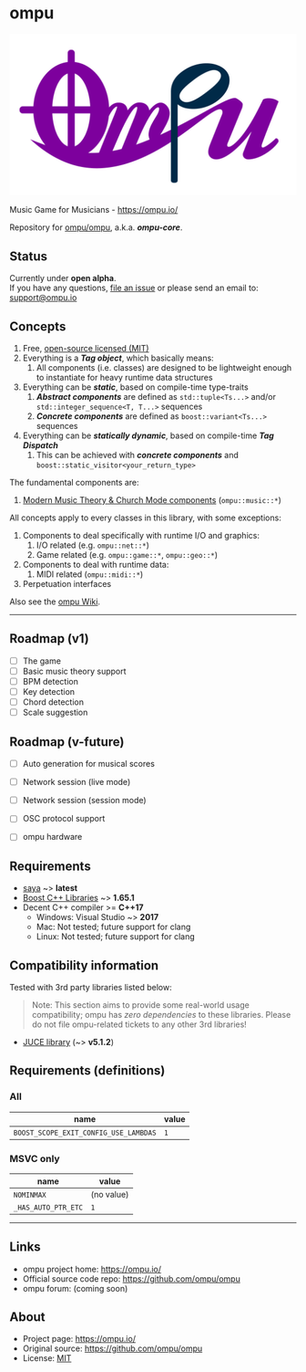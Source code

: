 # ompu

![ompu](https://github.com/ompu/ompu-org-assets/raw/master/img/ompu-org/ompu-logo-2x-trans.png)

Music Game for Musicians - https://ompu.io/

Repository for [ompu/ompu](https://github.com/ompu/ompu), a.k.a. __*ompu-core*__.


## Status

Currently under **open alpha**.  
If you have any questions, [file an issue](https://github.com/ompu/ompu/issues) or please send an email to: support@ompu.io


## Concepts

1. Free, [open-source licensed (MIT)](LICENSE)
2. Everything is a __*Tag object*__, which basically means:
   1. All components (i.e. classes) are designed to be lightweight enough to instantiate for heavy runtime data structures
3. Everything can be __*static*__,  based on compile-time type-traits
   1. __*Abstract components*__ are defined as `std::tuple<Ts...>` and/or `std::integer_sequence<T, T...>` sequences
   2. __*Concrete components*__ are defined as `boost::variant<Ts...>` sequences
4. Everything can be __*statically dynamic*__, based on compile-time __*Tag Dispatch*__
   1. This can be achieved with __*concrete components*__ and `boost::static_visitor<your_return_type>`

The fundamental components are:

1. [Modern Music Theory & Church Mode components](https://github.com/ompu/ompu/wiki/Component-(Music)) (`ompu::music::*`)

All concepts apply to every classes in this library, with some exceptions:

1. Components to deal specifically with runtime I/O and graphics:
   1. I/O related (e.g. `ompu::net::*`)
   2. Game related (e.g. `ompu::game::*`, `ompu::geo::*`)
2. Components to deal with runtime data:
   1. MIDI related (`ompu::midi::*`)
3. Perpetuation interfaces

Also see the [ompu Wiki](https://github.com/ompu/ompu/wiki).

---

## Roadmap (v1)

- [ ] The game
- [ ] Basic music theory support
- [ ] BPM detection
- [ ] Key detection
- [ ] Chord detection
- [ ] Scale suggestion

## Roadmap (v-future)

- [ ] Auto generation for musical scores
- [ ] Network session (live mode)
- [ ] Network session (session mode)
- [ ] OSC protocol support
- [ ] ompu hardware


## Requirements

- [saya](https://github.com/saya-io/saya) ~> __latest__
- [Boost C++ Libraries](http://www.boost.org/) ~> __1.65.1__
- Decent C++ compiler >= __C++17__
  - Windows: Visual Studio ~> __2017__
  - Mac: Not tested; future support for clang
  - Linux: Not tested; future support for clang


## Compatibility information

Tested with 3rd party libraries listed below:

> Note: This section aims to provide some real-world usage compatibility;
> ompu has *zero dependencies* to these libraries.
> Please do not file ompu-related tickets to any other 3rd libraries!

- [JUCE library](https://www.juce.com/) (~> __v5.1.2__)


## Requirements (definitions)

### All

|name|value|
|---|---|
|`BOOST_SCOPE_EXIT_CONFIG_USE_LAMBDAS`|`1`|

### MSVC only

|name|value|
|---|---|
|`NOMINMAX`|(no value)|
|`_HAS_AUTO_PTR_ETC`|`1`|

---

## Links

- ompu project home: https://ompu.io/
- Official source code repo: https://github.com/ompu/ompu
- ompu forum: (coming soon)

## About

- Project page: https://ompu.io/
- Original source: https://github.com/ompu/ompu
- License: [MIT](LICENSE)
